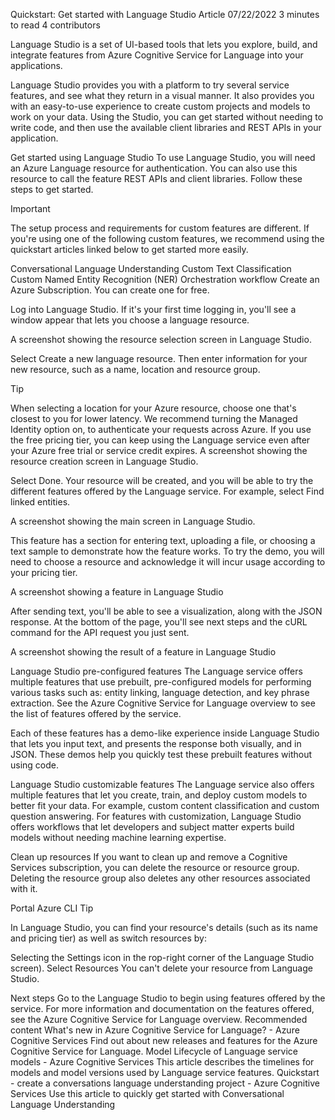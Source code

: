 Quickstart: Get started with Language Studio
Article
07/22/2022
3 minutes to read
4 contributors


Language Studio is a set of UI-based tools that lets you explore, build, and integrate features from Azure Cognitive Service for Language into your applications.

Language Studio provides you with a platform to try several service features, and see what they return in a visual manner. It also provides you with an easy-to-use experience to create custom projects and models to work on your data. Using the Studio, you can get started without needing to write code, and then use the available client libraries and REST APIs in your application.

Get started using Language Studio
To use Language Studio, you will need an Azure Language resource for authentication. You can also use this resource to call the feature REST APIs and client libraries. Follow these steps to get started.

 Important

The setup process and requirements for custom features are different. If you're using one of the following custom features, we recommend using the quickstart articles linked below to get started more easily.

Conversational Language Understanding
Custom Text Classification
Custom Named Entity Recognition (NER)
Orchestration workflow
Create an Azure Subscription. You can create one for free.

Log into Language Studio. If it's your first time logging in, you'll see a window appear that lets you choose a language resource.

A screenshot showing the resource selection screen in Language Studio.

Select Create a new language resource. Then enter information for your new resource, such as a name, location and resource group.

 Tip

When selecting a location for your Azure resource, choose one that's closest to you for lower latency.
We recommend turning the Managed Identity option on, to authenticate your requests across Azure.
If you use the free pricing tier, you can keep using the Language service even after your Azure free trial or service credit expires.
A screenshot showing the resource creation screen in Language Studio.

Select Done. Your resource will be created, and you will be able to try the different features offered by the Language service. For example, select Find linked entities.

A screenshot showing the main screen in Language Studio.

This feature has a section for entering text, uploading a file, or choosing a text sample to demonstrate how the feature works. To try the demo, you will need to choose a resource and acknowledge it will incur usage according to your pricing tier.

A screenshot showing a feature in Language Studio

After sending text, you'll be able to see a visualization, along with the JSON response. At the bottom of the page, you'll see next steps and the cURL command for the API request you just sent.

A screenshot showing the result of a feature in Language Studio

Language Studio pre-configured features
The Language service offers multiple features that use prebuilt, pre-configured models for performing various tasks such as: entity linking, language detection, and key phrase extraction. See the Azure Cognitive Service for Language overview to see the list of features offered by the service.

Each of these features has a demo-like experience inside Language Studio that lets you input text, and presents the response both visually, and in JSON. These demos help you quickly test these prebuilt features without using code.

Language Studio customizable features
The Language service also offers multiple features that let you create, train, and deploy custom models to better fit your data. For example, custom content classification and custom question answering. For features with customization, Language Studio offers workflows that let developers and subject matter experts build models without needing machine learning expertise.

Clean up resources
If you want to clean up and remove a Cognitive Services subscription, you can delete the resource or resource group. Deleting the resource group also deletes any other resources associated with it.

Portal
Azure CLI
 Tip

In Language Studio, you can find your resource's details (such as its name and pricing tier) as well as switch resources by:

Selecting the Settings icon in the rop-right corner of the Language Studio screen).
Select Resources
You can't delete your resource from Language Studio.

Next steps
Go to the Language Studio to begin using features offered by the service.
For more information and documentation on the features offered, see the Azure Cognitive Service for Language overview.
Recommended content
What's new in Azure Cognitive Service for Language? - Azure Cognitive Services
Find out about new releases and features for the Azure Cognitive Service for Language.
Model Lifecycle of Language service models - Azure Cognitive Services
This article describes the timelines for models and model versions used by Language service features.
Quickstart - create a conversations language understanding project - Azure Cognitive Services
Use this article to quickly get started with Conversational Language Understanding
